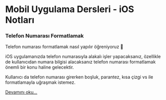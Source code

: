 # Mobil Uygulama Dersleri - iOS Notları

### Telefon Numarası Formatlamak

Telefon numarası formatlamak nasıl yapılır öğreniyoruz 📖

iOS uygulamanızda telefon numarasıyla alakalı işler yapacaksanız, özellikle de kullanıcıdan numara bilgisi alacaksanız telefon numarası formatlamak önemli bir konu haline gelecektir.

Kullanıcı da telefon numarası girerken boşluk, parantez, kısa çizgi vs ile formatlamayla uğraşmak istemez.

[Devamını oku...](https://iosnotlari.com/telefon-numarasi-formatlamak/)
